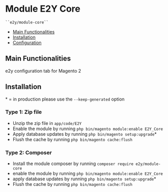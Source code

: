 # Module E2Y Core

    ``e2y/module-core``

 - [Main Functionalities](#markdown-header-main-functionalities)
 - [Installation](#markdown-header-installation)
 - [Configuration](#markdown-header-configuration)


## Main Functionalities
e2y configuration tab for Magento 2

## Installation
\* = in production please use the `--keep-generated` option

### Type 1: Zip file

 - Unzip the zip file in `app/code/E2Y`
 - Enable the module by running `php bin/magento module:enable E2Y_Core`
 - Apply database updates by running `php bin/magento setup:upgrade`\*
 - Flush the cache by running `php bin/magento cache:flush`

### Type 2: Composer

 - Install the module composer by running `composer require e2y/module-core`
 - enable the module by running `php bin/magento module:enable E2Y_Core`
 - apply database updates by running `php bin/magento setup:upgrade`\*
 - Flush the cache by running `php bin/magento cache:flush`